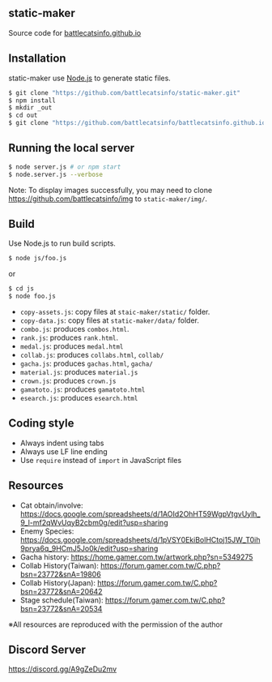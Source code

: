 ## static-maker

Source code for [battlecatsinfo.github.io](https://github.com/battlecatsinfo/battlecatsinfo.github.io)

## Installation

static-maker use [Node.js](https://nodejs.org/) to generate static files.

```sh
$ git clone "https://github.com/battlecatsinfo/static-maker.git"
$ npm install
$ mkdir _out
$ cd out
$ git clone "https://github.com/battlecatsinfo/battlecatsinfo.github.io"
```

## Running the local server

```bash
$ node server.js # or npm start
$ node.server.js --verbose
```

Note: To display images successfully, you may need to clone https://github.com/battlecatsinfo/img to `static-maker/img/`.

## Build

Use Node.js to run build scripts.

```sh
$ node js/foo.js
```

or

```sh
$ cd js
$ node foo.js
```

* `copy-assets.js`: copy files at `staic-maker/static/` folder.
* `copy-data.js`: copy files at `static-maker/data/` folder.
* `combo.js`: produces `combos.html`.
* `rank.js`: produces `rank.html`.
* `medal.js`: produces `medal.html`
* `collab.js`: produces `collabs.html`, `collab/`
* `gacha.js`: produces `gachas.html`, `gacha/`
* `material.js`: produces `material.js`
* `crown.js`: produces `crown.js`
* `gamatoto.js`: produces `gamatoto.html`
* `esearch.js`: produces `esearch.html`

## Coding style

* Always indent using tabs
* Always use LF line ending
* Use `require` instead of `import` in JavaScript files

## Resources

* Cat obtain/involve: https://docs.google.com/spreadsheets/d/1AOId2OhHT59WgpVtgvUylh_9_l-mf2qWvUqyB2cbm0g/edit?usp=sharing
* Enemy Species: https://docs.google.com/spreadsheets/d/1pVSY0EkiBolHCtoj15JW_T0ih9prya6q_9HCmJ5Jo0k/edit?usp=sharing
* Gacha history: https://home.gamer.com.tw/artwork.php?sn=5349275
* Collab History(Taiwan): https://forum.gamer.com.tw/C.php?bsn=23772&snA=19806
* Collab History(Japan): https://forum.gamer.com.tw/C.php?bsn=23772&snA=20642
* Stage schedule(Taiwan): https://forum.gamer.com.tw/C.php?bsn=23772&snA=20534

※All resources are reproduced with the permission of the author

## Discord Server

https://discord.gg/A9gZeDu2mv
